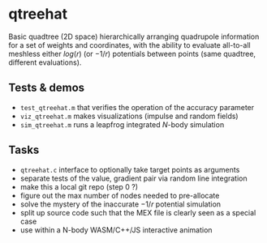 # qtreehat
Basic quadtree (2D space) hierarchically arranging quadrupole information for a set of weights and coordinates, with the ability to evaluate all-to-all meshless either $log(r)$ (or $-1/r$) potentials between points (same quadtree, different evaluations). 

## Tests & demos
- `test_qtreehat.m` that verifies the operation of the accuracy parameter
- `viz_qtreehat.m` makes visualizations (impulse and random fields)
- `sim_qtreehat.m` runs a leapfrog integrated $N$-body simulation

## Tasks
- `qtreehat.c` interface to optionally take target points as arguments
- separate tests of the value, gradient pair via random line integration
- make this a local git repo (step 0 ?)
- figure out the max number of nodes needed to pre-allocate
- solve the mystery of the inaccurate $-1/r$ potential simulation
- split up source code such that the MEX file is clearly seen as a special case
- use within a N-body WASM/C++/JS interactive animation
